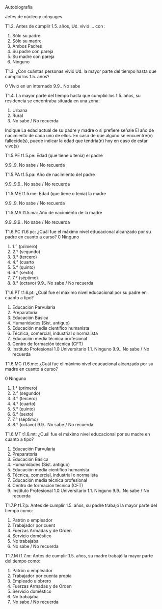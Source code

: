 Autobiografía

Jefes de núcleo y cónyuges

T1.2. Antes de cumplir 1.5. años, Ud. vivió ... con :

1. Sólo su padre
2. Sólo su madre
3. Ambos Padres
4. Su padre con pareja
5. Su madre con pareja
6. Ninguno

T1.3. ¿Con cuántas personas vivió Ud. la mayor parte del tiempo hasta que cumplió los 1.5.
años?

0 Vivió en un internado
9.9.. No sabe

T1.4. La mayor parte del tiempo hasta que cumplió los 1.5. años, su residencia se encontraba
situada en una zona:

1. Urbana
2. Rural
9. No sabe / No recuerda

Indique La edad actual de su padre y madre o si prefiere señale El año de nacimiento de cada uno de ellos. En caso de que
alguno se encuentre(n) fallecido(s), puede indicar la edad que tendría(n) hoy en caso de estar vivo(s)

T1.5.PE t1.5.pe: Edad (que tiene o tenía) el padre

9.9..9. No sabe / No recuerda

T1.5.PA t1.5.pa: Año de nacimiento del padre

9.9..9.9.. No sabe / No recuerda

T1.5.ME t1.5.me: Edad (que tiene o tenía) la madre

9.9..9. No sabe / No recuerda

T1.5.MA t1.5.ma: Año de nacimiento de la madre

9.9..9.9.. No sabe / No recuerda

T1.6.PC t1.6.pc: ¿Cuál fue el máximo nivel educacional alcanzado por su padre en cuanto a curso?
0 Ninguno

1. 1.° (primero)
2. 2.° (segundo)
3. 3.° (tercero)
4. 4.° (cuarto
5. 5.° (quinto)
6. 6.° (sexto)
7. 7.° (séptimo)
8. 8.° (octavo)
9.9.. No sabe / No recuerda

T1.6.PT t1.6.pt: ¿Cuál fue el máximo nivel educacional por su padre en cuanto a tipo?

1. Educación Parvularia
2. Preparatoria
3. Educación Básica
4. Humanidades (Sist. antiguo)
5. Educación media científico humanista
6. Técnica, comercial, industrial o normalista
7. Educación media técnica profesional
8. Centro de formación técnica (CFT)
9. Instituto Profesional
1.0 Universitario
1.1. Ninguno
9.9.. No sabe / No recuerda

T1.6.MC t1.6.mc: ¿Cuál fue el máximo nivel educacional alcanzado por su madre en cuanto a curso?

0 Ninguno
1. 1.° (primero)
2. 2.° (segundo)
3. 3.° (tercero)
4. 4.° (cuarto)
5. 5.° (quinto)
6. 6.° (sexto)
7. 7.° (séptimo)
8. 8.° (octavo)
9.9.. No sabe / No recuerda

T1.6.MT t1.6.mt: ¿Cuál fue el máximo nivel educacional por su madre en cuanto a tipo?

1. Educación Parvularia
2. Preparatoria
3. Educación Básica
4. Humanidades (Sist. antiguo)
5. Educación media científico humanista
6. Técnica, comercial, industrial o normalista
7. Educación media técnica profesional
8. Centro de formación técnica (CFT)
9. Instituto Profesional
1.0 Universitario
1.1. Ninguno
9.9.. No sabe / No recuerda

T1.7.P t1.7.p: Antes de cumplir 1.5. años, su padre trabajó la mayor parte del tiempo como:

1. Patrón o empleador
2. Trabajador por cuent
4. Fuerzas Armadas y de Orden
5. Servicio doméstico
6. No trabajaba
9. No sabe / No recuerda

T1.7.M t1.7.m: Antes de cumplir 1.5. años, su madre trabajó la mayor parte del tiempo como:

1. Patrón o empleador
2. Trabajador por cuenta propia
3. Empleado u obrero
4. Fuerzas Armadas y de Orden
5. Servicio doméstico
6. No trabajaba
9. No sabe / No recuerda
